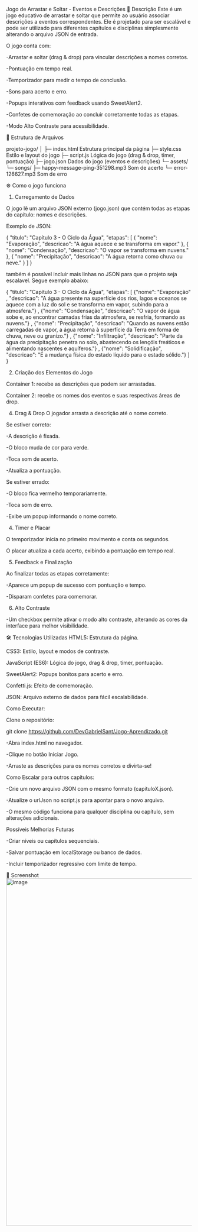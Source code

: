Jogo de Arrastar e Soltar - Eventos e Descrições
📝 Descrição
Este é um jogo educativo de arrastar e soltar que permite ao usuário associar descrições a eventos correspondentes. Ele é projetado para ser escalável e pode ser utilizado para diferentes capítulos e disciplinas simplesmente alterando o arquivo JSON de entrada.

O jogo conta com:

-Arrastar e soltar (drag & drop) para vincular descrições a nomes corretos.

-Pontuação em tempo real.

-Temporizador para medir o tempo de conclusão.

-Sons para acerto e erro.

-Popups interativos com feedback usando SweetAlert2.

-Confetes de comemoração ao concluir corretamente todas as etapas.

-Modo Alto Contraste para acessibilidade.



📂 Estrutura de Arquivos

projeto-jogo/
│
├─ index.html             Estrutura principal da página
├─ style.css              Estilo e layout do jogo
├─ script.js              Lógica do jogo (drag & drop, timer, pontuação)
├─ jogo.json              Dados do jogo (eventos e descrições)
└─ assets/
   └─ songs/
      ├─ happy-message-ping-351298.mp3   Som de acerto
      └─ error-126627.mp3               Som de erro

      
⚙️ Como o jogo funciona

1. Carregamento de Dados
   
O jogo lê um arquivo JSON externo (jogo.json) que contém todas as etapas do capítulo: nomes e descrições.

Exemplo de JSON:

{
  "titulo": "Capítulo 3 - O Ciclo da Água",
  "etapas": [
    { "nome": "Evaporação", "descricao": "A água aquece e se transforma em vapor." },
    { "nome": "Condensação", "descricao": "O vapor se transforma em nuvens." },
    { "nome": "Precipitação", "descricao": "A água retorna como chuva ou neve." }
  ]
}

também é possível incluir mais linhas no JSON para que o projeto seja escalavel. Segue exemplo abaixo:

{
"titulo": "Capítulo 3 - O Ciclo da Água",
"etapas": [
{"nome": "Evaporação"
,
"descricao": "A água presente na superfície dos rios, lagos e oceanos se aquece com a luz do sol e se transforma em vapor, subindo para a atmosfera."}
,
{"nome": "Condensação",
"descricao": "O vapor de água sobe e, ao encontrar camadas frias da atmosfera, se resfria, formando as nuvens."}
,
{"nome": "Precipitação",
"descricao": "Quando as nuvens estão carregadas de vapor, a água retorna à superfície da Terra em forma de chuva, neve ou granizo."}
,
{"nome": "Infiltração",
"descricao": "Parte da água da precipitação penetra no solo, abastecendo os lençóis freáticos e alimentando nascentes e aquíferos."}
,
{"nome": "Solidificação",
"descricao": "É a mudança física do estado líquido para o estado sólido."}
]
}


2. Criação dos Elementos do Jogo
   
Container 1: recebe as descrições que podem ser arrastadas.

Container 2: recebe os nomes dos eventos e suas respectivas áreas de drop.


4. Drag & Drop
O jogador arrasta a descrição até o nome correto.

Se estiver correto:

-A descrição é fixada.

-O bloco muda de cor para verde.

-Toca som de acerto.

-Atualiza a pontuação.


Se estiver errado:

-O bloco fica vermelho temporariamente.

-Toca som de erro.

-Exibe um popup informando o nome correto.


4. Timer e Placar

O temporizador inicia no primeiro movimento e conta os segundos.

O placar atualiza a cada acerto, exibindo a pontuação em tempo real.

5. Feedback e Finalização
   
Ao finalizar todas as etapas corretamente:

-Aparece um popup de sucesso com pontuação e tempo.

-Disparam confetes para comemorar.

6. Alto Contraste
   
-Um checkbox permite ativar o modo alto contraste, alterando as cores da interface para melhor visibilidade.

🛠️ Tecnologias Utilizadas
HTML5: Estrutura da página.

CSS3: Estilo, layout e modos de contraste.

JavaScript (ES6): Lógica do jogo, drag & drop, timer, pontuação.

SweetAlert2: Popups bonitos para acerto e erro.

Confetti.js: Efeito de comemoração.

JSON: Arquivo externo de dados para fácil escalabilidade.



Como Executar:

Clone o repositório:

git clone https://github.com/DevGabrielSant/Jogo-Aprendizado.git

-Abra index.html no navegador.

-Clique no botão Iniciar Jogo.

-Arraste as descrições para os nomes corretos e divirta-se!


Como Escalar para outros capítulos:

-Crie um novo arquivo JSON com o mesmo formato (capituloX.json).

-Atualize o urlJson no script.js para apontar para o novo arquivo.

-O mesmo código funciona para qualquer disciplina ou capítulo, sem alterações adicionais.


Possíveis Melhorias Futuras

-Criar níveis ou capítulos sequenciais.

-Salvar pontuação em localStorage ou banco de dados.

-Incluir temporizador regressivo com limite de tempo.


📸 Screenshot
<img width="533" height="940" alt="image" src="https://github.com/user-attachments/assets/6ff2249f-01df-4001-8204-30b8cbf3d48e" />



